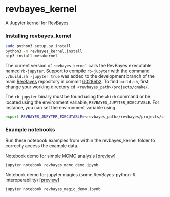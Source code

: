# revbayes_kernel
A Jupyter kernel for RevBayes

### Installing revbayes_kernel

```sh
sudo python3 setup.py install
python3 -m revbayes_kernel.install
pip3 install metakernel
```

The current version of `revbayes_kernel` calls the RevBayes executable named `rb-jupyter`. Support to compile `rb-jupyter` with the command `./build.sh -jupyter true` was added to the development branch of the main [RevBayes](https://github.com/revbayes/revbayes) repository in commit [6028eb2](https://github.com/revbayes/revbayes/commit/6028eb2925e2910a839e98060768401843a87362). To find `build.sh`, first change your working directory `cd <revbayes_path>/projects/cmake/`.

The `rb-jupyter` binary must be found using the `which` command or be located using the environment variable, `REVBAYES_JUPYTER_EXECUTABLE`. For instance, you can set the environment variable using
```sh
export REVBAYES_JUPYTER_EXECUTABLE=<revbayes_path>/revbayes/projects/cmake/rb-jupyter
```

### Example notebooks

Run these notebook examples from within the revbayes_kernel folder to correctly access the example data.

Notebook demo for simple MCMC analysis [[preview](https://nbviewer.jupyter.org/github/revbayes/revbayes_kernel/blob/master/revbayes_mcmc_demo.ipynb)]
```sh
jupyter notebook revbayes_mcmc_demo.ipynb
```

Notebook demo for jupyter magics (some RevBayes-python-R interoperability) [[preview](https://nbviewer.jupyter.org/github/revbayes/revbayes_kernel/blob/master/revbayes_magic_demo.ipynb)]
```sh
jupyter notebook revbayes_magic_demo.ipynb
```
